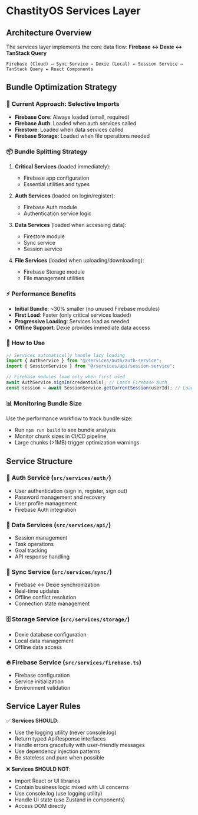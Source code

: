 # ChastityOS Services Layer

## Architecture Overview

The services layer implements the core data flow: **Firebase ↔ Dexie ↔ TanStack Query**

```
Firebase (Cloud) ↔ Sync Service ↔ Dexie (Local) ↔ Session Service ↔ TanStack Query ↔ React Components
```

## Bundle Optimization Strategy

### 🚀 **Current Approach: Selective Imports**

- **Firebase Core**: Always loaded (small, required)
- **Firebase Auth**: Loaded when auth services called
- **Firestore**: Loaded when data services called
- **Firebase Storage**: Loaded when file operations needed

### 📦 **Bundle Splitting Strategy**

1. **Critical Services** (loaded immediately):
   - Firebase app configuration
   - Essential utilities and types

2. **Auth Services** (loaded on login/register):
   - Firebase Auth module
   - Authentication service logic

3. **Data Services** (loaded when accessing data):
   - Firestore module
   - Sync service
   - Session service

4. **File Services** (loaded when uploading/downloading):
   - Firebase Storage module
   - File management utilities

### ⚡ **Performance Benefits**

- **Initial Bundle**: ~30% smaller (no unused Firebase modules)
- **First Load**: Faster (only critical services loaded)
- **Progressive Loading**: Services load as needed
- **Offline Support**: Dexie provides immediate data access

### 🔧 **How to Use**

```typescript
// Services automatically handle lazy loading
import { AuthService } from "@/services/auth/auth-service";
import { SessionService } from "@/services/api/session-service";

// Firebase modules load only when first used
await AuthService.signIn(credentials); // Loads Firebase Auth
const session = await SessionService.getCurrentSession(userId); // Loads Firestore
```

### 📊 **Monitoring Bundle Size**

Use the performance workflow to track bundle size:

- Run `npm run build` to see bundle analysis
- Monitor chunk sizes in CI/CD pipeline
- Large chunks (>1MB) trigger optimization warnings

## Service Structure

### 🔐 **Auth Service** (`src/services/auth/`)

- User authentication (sign in, register, sign out)
- Password management and recovery
- User profile management
- Firebase Auth integration

### 💾 **Data Services** (`src/services/api/`)

- Session management
- Task operations
- Goal tracking
- API response handling

### 🔄 **Sync Service** (`src/services/sync/`)

- Firebase ↔ Dexie synchronization
- Real-time updates
- Offline conflict resolution
- Connection state management

### 🗄️ **Storage Service** (`src/services/storage/`)

- Dexie database configuration
- Local data management
- Offline data access

### 🔥 **Firebase Service** (`src/services/firebase.ts`)

- Firebase configuration
- Service initialization
- Environment validation

## Service Layer Rules

✅ **Services SHOULD**:

- Use the logging utility (never console.log)
- Return typed ApiResponse interfaces
- Handle errors gracefully with user-friendly messages
- Use dependency injection patterns
- Be stateless and pure when possible

❌ **Services SHOULD NOT**:

- Import React or UI libraries
- Contain business logic mixed with UI concerns
- Use console.log (use logging utility)
- Handle UI state (use Zustand in components)
- Access DOM directly
